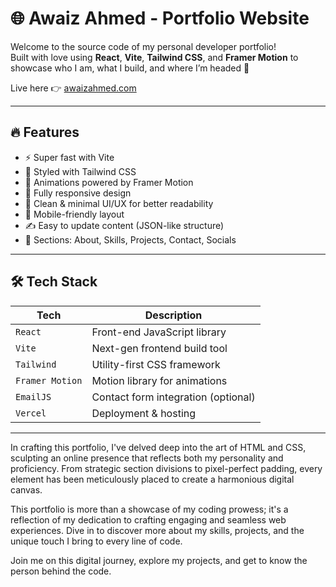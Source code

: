# 🌐 Awaiz Ahmed - Portfolio Website

Welcome to the source code of my personal developer portfolio!  
Built with love using **React**, **Vite**, **Tailwind CSS**, and **Framer Motion** to showcase who I am, what I build, and where I’m headed 🚀

Live here 👉 [awaizahmed.com](https://awaizahmed.com)

---

## 🔥 Features

- ⚡️ Super fast with Vite
- 🎨 Styled with Tailwind CSS
- 🎥 Animations powered by Framer Motion
- 💼 Fully responsive design
- 🧠 Clean & minimal UI/UX for better readability
- 📱 Mobile-friendly layout
- ✍️ Easy to update content (JSON-like structure)
- 📇 Sections: About, Skills, Projects, Contact, Socials

---

## 🛠️ Tech Stack

| Tech         | Description                          |
|--------------|--------------------------------------|
| `React`      | Front-end JavaScript library         |
| `Vite`       | Next-gen frontend build tool         |
| `Tailwind`   | Utility-first CSS framework          |
| `Framer Motion` | Motion library for animations     |
| `EmailJS`    | Contact form integration (optional)  |
| `Vercel`     | Deployment & hosting                 |

---

In crafting this portfolio, I've delved deep into the art of HTML and CSS, sculpting an online presence that reflects both my personality and proficiency. From strategic section divisions to pixel-perfect padding, every element has been meticulously placed to create a harmonious digital canvas.

This portfolio is more than a showcase of my coding prowess; it's a reflection of my dedication to crafting engaging and seamless web experiences. Dive in to discover more about my skills, projects, and the unique touch I bring to every line of code.

Join me on this digital journey, explore my projects, and get to know the person behind the code.
